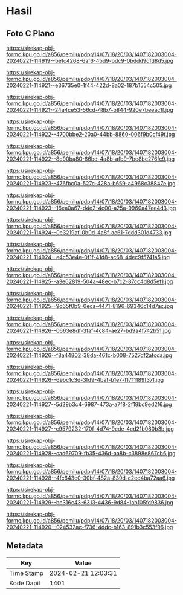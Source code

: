 # Hasil

## Foto C Plano

https://sirekap-obj-formc.kpu.go.id/a856/pemilu/pdpr/14/07/18/20/03/1407182003004-20240221-114919--be1c4268-6af6-4bd9-bdc9-0bddd9dfd8d5.jpg

https://sirekap-obj-formc.kpu.go.id/a856/pemilu/pdpr/14/07/18/20/03/1407182003004-20240221-114921--e36735e0-1f44-422d-8a02-187b1554c505.jpg

https://sirekap-obj-formc.kpu.go.id/a856/pemilu/pdpr/14/07/18/20/03/1407182003004-20240221-114921--24a4ce53-56cd-48b7-b844-920e7beeac1f.jpg

https://sirekap-obj-formc.kpu.go.id/a856/pemilu/pdpr/14/07/18/20/03/1407182003004-20240221-114922--4700bbe2-20a0-44bb-8860-006f9b0cf49f.jpg

https://sirekap-obj-formc.kpu.go.id/a856/pemilu/pdpr/14/07/18/20/03/1407182003004-20240221-114922--8d90ba80-66bd-4a8b-afb9-7be8bc276fc9.jpg

https://sirekap-obj-formc.kpu.go.id/a856/pemilu/pdpr/14/07/18/20/03/1407182003004-20240221-114923--476fbc0a-527c-428a-b659-a4968c38847e.jpg

https://sirekap-obj-formc.kpu.go.id/a856/pemilu/pdpr/14/07/18/20/03/1407182003004-20240221-114923--16ea0a67-d4e2-4c00-a25a-9960a47ee4d3.jpg

https://sirekap-obj-formc.kpu.go.id/a856/pemilu/pdpr/14/07/18/20/03/1407182003004-20240221-114924--0e3219af-0b0d-4a8f-ac61-7ddd301d4733.jpg

https://sirekap-obj-formc.kpu.go.id/a856/pemilu/pdpr/14/07/18/20/03/1407182003004-20240221-114924--e4c53e4e-0f1f-41d8-ac68-4dec9f5741a5.jpg

https://sirekap-obj-formc.kpu.go.id/a856/pemilu/pdpr/14/07/18/20/03/1407182003004-20240221-114925--a3e62819-504a-48ec-b7c2-87cc4d8d5ef1.jpg

https://sirekap-obj-formc.kpu.go.id/a856/pemilu/pdpr/14/07/18/20/03/1407182003004-20240221-114925--9d65f0b9-0eca-4471-8196-69346c14d7ac.jpg

https://sirekap-obj-formc.kpu.go.id/a856/pemilu/pdpr/14/07/18/20/03/1407182003004-20240221-114926--0663e8df-3faf-4c84-ae27-bd9a4f742b51.jpg

https://sirekap-obj-formc.kpu.go.id/a856/pemilu/pdpr/14/07/18/20/03/1407182003004-20240221-114926--f8a44802-38da-461c-b008-7527df2afcda.jpg

https://sirekap-obj-formc.kpu.go.id/a856/pemilu/pdpr/14/07/18/20/03/1407182003004-20240221-114926--69bc1c3d-3fd9-4baf-b1e7-f1711189f37f.jpg

https://sirekap-obj-formc.kpu.go.id/a856/pemilu/pdpr/14/07/18/20/03/1407182003004-20240221-114927--5d29b3c4-6987-473a-a7f8-2f19bc9ed2f6.jpg

https://sirekap-obj-formc.kpu.go.id/a856/pemilu/pdpr/14/07/18/20/03/1407182003004-20240221-114927--c9579232-170f-4d74-9cde-4cd21b080b3b.jpg

https://sirekap-obj-formc.kpu.go.id/a856/pemilu/pdpr/14/07/18/20/03/1407182003004-20240221-114928--cad69709-fb35-436d-aa8b-c3898e867cb6.jpg

https://sirekap-obj-formc.kpu.go.id/a856/pemilu/pdpr/14/07/18/20/03/1407182003004-20240221-114928--4fc643c0-30bf-482a-839d-c2ed4ba72aa6.jpg

https://sirekap-obj-formc.kpu.go.id/a856/pemilu/pdpr/14/07/18/20/03/1407182003004-20240221-114929--be316c43-6313-4436-9d84-1ab105fd9836.jpg

https://sirekap-obj-formc.kpu.go.id/a856/pemilu/pdpr/14/07/18/20/03/1407182003004-20240221-114920--024532ac-f736-4ddc-b163-891b3c553f96.jpg


## Metadata

| Key        | Value               |
| ---------- | ------------------- |
| Time Stamp | 2024-02-21 12:03:31 |
| Kode Dapil | 1401                |



